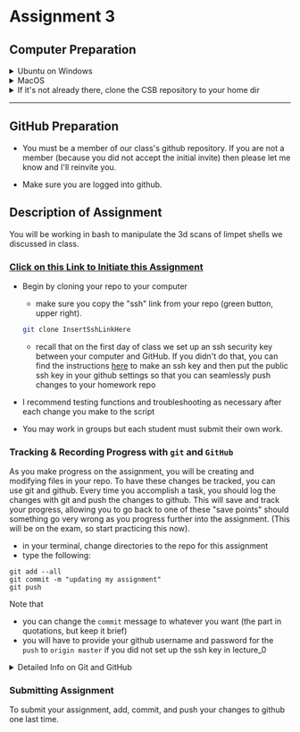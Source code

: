 # Assignment 3

## Computer Preparation

<details><summary>Ubuntu on Windows</summary>
<p>

  * If the Windows Terminal or Ubuntu app are not installed, then follow [these instructions](../resources/README.md)
  
  * Open an Ubuntu window in Windows Terminal.  _We will not use `gitbash` unless you can't get Ubuntu running._ After logging in, You are in your home directory. 
     
  * It's always a good idea to keep your apps in `Ubuntu` up to date. _The first time you do this, it could take a long time to finish. After that, if you do this when you log in, it should go quickly._
    ```bash
    sudo apt update
    sudo apt upgrade
    ```
    

</p>
</details>

<details><summary>MacOS</summary>
<p>
 
  * Open a terminal window
  
  * If you haven't already, install [homebrew](https://brew.sh/).  You will be able to use homebrew to install linux software, such as `tree`, which is used in the slide show.
  

</p>
</details>

  
<details><summary>If it's not already there, clone the CSB repository to your home dir</summary>
<p>

We will use the [open source files that accompany the CSB text book](https://github.com/tamucc-comp-bio-2022/CSB) in lectures and assignments.

If the `CSB` directory does not exist in your home directory (check with `ls`), then run the following code to clone the [`CSB` repository](https://github.com/tamucc-comp-bio-2022/CSB) into your home directory:

1. Open a terminal window
	* For Win laptops, use `Windows Terminal` to open Ubunutu.  
	* For Mac laptops, open your `Terminal`.
	
2. Run the code line by line in the code block below 
```bash
# check that you're in home dir, you should be there when you log in
pwd

# if you are not in your home dir, then move there
cd ~

# if pwd does not return `/home/yourusername` then let Dr. Bird know
pwd

# clone the CSB repository to your home dir
git clone git@github.com:tamucc-comp-bio-2022/CSB.git
```

The repository is named CSB, and it contains all of the example files and directories necessary to conduct the exercises in the text book.

</p>
</details>

---

## GitHub Preparation

* You must be a member of our class's github repository. If you are not a member (because you did not accept the initial invite) then please let me know and I'll reinvite you. 

* Make sure you are logged into github.

## Description of Assignment 

You will be working in bash to manipulate the 3d scans of limpet shells we discussed in class.  

### [Click on this Link to Initiate this Assignment](https://classroom.github.com/a/v_HjW_Xy)

* Begin by cloning your repo to your computer
	* make sure you copy the "ssh" link from your repo (green button, upper right).
	```bash
	git clone InsertSshLinkHere
	```
	* recall that on the first day of class we set up an ssh security key between your computer and GitHub. If you didn't do that, you can find the instructions [here](../resources/howto_sshkeys.md) to make an ssh key and then put the public ssh key in your github settings so that you can seamlessly push changes to your homework repo
 
* I recommend testing functions and troubleshooting as necessary after each change you make to the script

* You may work in groups but each student must submit their own work.


### Tracking & Recording Progress with `git` and `GitHub`

As you make progress on the assignment, you will be creating and modifying files in your repo.  To have these changes be tracked, you can use git and github.  Every time you accomplish a task, you should log the changes with git and push the changes to github.  This will save and track your progress, allowing you to go back to one of these "save points" should something go very wrong as you progress further into the assignment.  (This will be on the exam, so start practicing this now).

* in your terminal, change directories to the repo for this assignment
* type the following:

```
git add --all
git commit -m "updating my assignment"
git push
```

Note that 
* you can change the `commit` message to whatever you want (the part in quotations, but keep it brief)
* you will have to provide your github username and password for the `push` to `origin master` if you did not set up the ssh key in lecture_0

<details><summary>Detailed Info on Git and GitHub</summary>
<p>

#### What is Git?

Git is a distributed version control system that helps you keep track of changes made to your code, collaborate with others, and is widely used in both academia and the industry.

#### Why Use Git?

1. *Versioning:* Keep track of changes and revert to older versions of code when necessary.
2. *Collaboration:* Work with teammates on the same projects without overlapping each other's changes.
3. *Reproducibility:* Document versions of code that produce specific results.

#### Core Commands: git add, git commit, git push

1. `git add`: Stage your changes for commit
  * What it does: Tells Git that you want to include the changes made in specific files for the next commit.
  * Why: You may not want to commit all the changes you've made at once. git add allows you to select the changes to include.
  * Example:

	```bash
	# only stage changes for a single file
	# note, your present working dir must be inside of a repo for this to work
	git add myfile.txt
	```

	```bash
	# or stage all changes in the current directory
	git add .
	```

	```bash
	# or stage all changes in the whole repo
	git add --all
	```

2. `git commit`: Save your changes to the local repository

  * What it does: Takes the files as they are in the staging area (git add) and stores that snapshot as a unique version in your local repository.
  * Why: It provides a record of changes and an associated message describing those changes, making it easier to understand the development history.
  * Example:

	```bash
	# take a snapshot of all added (staged) changes to the repo
	git commit -m "Implement feature X"
	```

3. `git push`: Update the remote repository on GitHub

  * What it does: Sends the committed changes in your local repository to a remote repository like GitHub.
  * Why: Makes your changes accessible to team members or collaborators. Also, it serves as a backup of your local repository.
  * Example:

	```bash
	# take a snapshot of all added (staged) changes to the repo
	git push
	```

#### A Typical Workflow:

1. Modify your code.
2. Stage the changes: `git add --all`
3. Commit the changes: `git commit -m "Description of changes"`
4. Push the changes to the remote repository: `git push`

By doing this, you're keeping your code versioned, making it easier to collaborate with others, and allowing you or anyone else to understand how the codebase evolved over time.

</p>
</details>

### Submitting Assignment

To submit your assignment, add, commit, and push your changes to github one last time.

